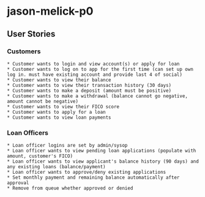 # jason-melick-p0  
## User Stories  

### Customers  ###
    * Customer wants to login and view account(s) or apply for loan 
    * Customer wants to log on to app for the first time (can set up own log in. must have existing account and provide last 4 of social)  
    * Customer wants to view their balance  
    * Customer wants to view their transaction history (30 days)  
    * Customer wants to make a deposit (amount must be positive)  
    * Customer wants to make a withdrawal (balance cannot go negative, amount cannot be negative)  
    * Customer wants to view their FICO score  
    * Customer wants to apply for a loan   
    * Customer wants to view loan payments  
  

### Loan Officers  ###
    * Loan officer logins are set by admin/sysop
    * Loan officer wants to view pending loan applications (populate with amount, customer's FICO)  
    * Loan officer wants to view applicant's balance history (90 days) and any existing loans (balance/payment)  
    * Loan officer wants to approve/deny existing applications  
    * Set monthly payment and remaining balance automatically after approval  
    * Remove from queue whether approved or denied  